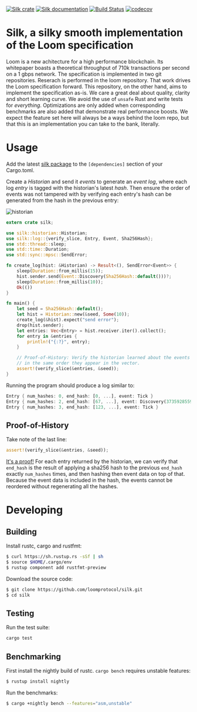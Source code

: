 [![Silk crate](https://img.shields.io/crates/v/silk.svg)](https://crates.io/crates/silk)
[![Silk documentation](https://docs.rs/silk/badge.svg)](https://docs.rs/silk)
[![Build Status](https://travis-ci.org/loomprotocol/silk.svg?branch=master)](https://travis-ci.org/loomprotocol/silk)
[![codecov](https://codecov.io/gh/loomprotocol/silk/branch/master/graph/badge.svg)](https://codecov.io/gh/loomprotocol/silk)

# Silk, a silky smooth implementation of the Loom specification

Loom is a new achitecture for a high performance blockchain. Its whitepaper boasts a theoretical
throughput of 710k transactions per second on a 1 gbps network. The specification is implemented
in two git repositories. Reserach is performed in the loom repository. That work drives the
Loom specification forward. This repository, on the other hand, aims to implement the specification
as-is.  We care a great deal about quality, clarity and short learning curve. We avoid the use
of `unsafe` Rust and write tests for *everything*.  Optimizations are only added when
corresponding benchmarks are also added that demonstrate real performance boosts. We expect the
feature set here will always be a ways behind the loom repo, but that this is an implementation
you can take to the bank, literally.

# Usage

Add the latest [silk package](https://crates.io/crates/silk) to the `[dependencies]` section
of your Cargo.toml.

Create a *Historian* and send it *events* to generate an *event log*, where each log *entry*
is tagged with the historian's latest *hash*. Then ensure the order of events was not tampered
with by verifying each entry's hash can be generated from the hash in the previous entry:

![historian](https://user-images.githubusercontent.com/55449/36633440-f76f7bb8-1952-11e8-8328-387861d3d464.png)

```rust
extern crate silk;

use silk::historian::Historian;
use silk::log::{verify_slice, Entry, Event, Sha256Hash};
use std::thread::sleep;
use std::time::Duration;
use std::sync::mpsc::SendError;

fn create_log(hist: &Historian) -> Result<(), SendError<Event>> {
    sleep(Duration::from_millis(15));
    hist.sender.send(Event::Discovery(Sha256Hash::default()))?;
    sleep(Duration::from_millis(10));
    Ok(())
}

fn main() {
    let seed = Sha256Hash::default();
    let hist = Historian::new(&seed, Some(10));
    create_log(&hist).expect("send error");
    drop(hist.sender);
    let entries: Vec<Entry> = hist.receiver.iter().collect();
    for entry in &entries {
        println!("{:?}", entry);
    }

    // Proof-of-History: Verify the historian learned about the events
    // in the same order they appear in the vector.
    assert!(verify_slice(&entries, &seed));
}
```

Running the program should produce a log similar to:

```rust
Entry { num_hashes: 0, end_hash: [0, ...], event: Tick }
Entry { num_hashes: 2, end_hash: [67, ...], event: Discovery(3735928559) }
Entry { num_hashes: 3, end_hash: [123, ...], event: Tick }
```

Proof-of-History
---

Take note of the last line:

```rust
assert!(verify_slice(&entries, &seed));
```

[It's a proof!](https://en.wikipedia.org/wiki/Curry–Howard_correspondence) For each entry returned by the
historian, we can verify that `end_hash` is the result of applying a sha256 hash to the previous `end_hash`
exactly `num_hashes` times, and then hashing then event data on top of that. Because the event data is
included in the hash, the events cannot be reordered without regenerating all the hashes.

# Developing

Building
---

Install rustc, cargo and rustfmt:

```bash
$ curl https://sh.rustup.rs -sSf | sh
$ source $HOME/.cargo/env
$ rustup component add rustfmt-preview
```

Download the source code:

```bash
$ git clone https://github.com/loomprotocol/silk.git
$ cd silk
```

Testing
---

Run the test suite:

```bash
cargo test
```

Benchmarking
---

First install the nightly build of rustc. `cargo bench` requires unstable features:

```bash
$ rustup install nightly
```

Run the benchmarks:

```bash
$ cargo +nightly bench --features="asm,unstable"
```
